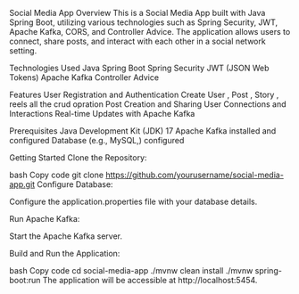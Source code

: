 Social Media App
Overview
This is a Social Media App built with Java Spring Boot, utilizing various technologies such as Spring Security, JWT, Apache Kafka, CORS, and Controller Advice. The application allows users to connect, share posts, and interact with each other in a social network setting.

Technologies Used
Java Spring Boot
Spring Security
JWT (JSON Web Tokens)
Apache Kafka
Controller Advice


Features
User Registration and Authentication
Create User , Post , Story , reels all the crud opration 
Post Creation and Sharing
User Connections and Interactions
Real-time Updates with Apache Kafka

Prerequisites
Java Development Kit (JDK) 17 
Apache Kafka installed and configured
Database (e.g., MySQL,) configured

Getting Started
Clone the Repository:

bash
Copy code
git clone https://github.com/yourusername/social-media-app.git
Configure Database:

Configure the application.properties file with your database details.

Run Apache Kafka:

Start the Apache Kafka server.

Build and Run the Application:

bash
Copy code
cd social-media-app
./mvnw clean install
./mvnw spring-boot:run
The application will be accessible at http://localhost:5454.

